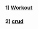 ### 1) [Workout](https://github.com/aslamcsebd/mern/tree/main/workout)

### 2) [crud](https://github.com/aslamcsebd/mern/tree/main/crud)
